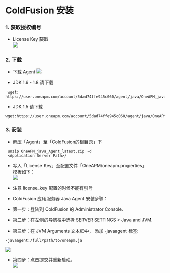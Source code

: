 # ColdFusion 安装

### 1. 获取授权编号

* License Key 获取<br>
 ![](/images/license_keyget01.png)
 
### 2. 下载
* 下载 Agent
 ![](/images/agent_download01.png)

* JDK 1.6 - 1.8  请下载

```
 wget: https://user.oneapm.com/account/5dad74ffe945c060/agent/java/OneAPM_java_Agent_latest.zip
 ```

* JDK 1.5 请下载

 ```
 wget:https://user.oneapm.com/account/5dad74ffe945c060/agent/java/OneAPM_java_Agent_legacy.zip
  ```

### 3. 安装

* 解压「Agent」至「ColdFusion的根目录」下

```
 unzip OneAPM_java_Agent_latest.zip -d
 <Application Server Path>/
 ```
* 写入「License Key」至配置文件「OneAPM/oneapm.properties」<br>
 模板如下：<br>
 ![](/images/ailicense_key01.png)

* 注意 license_key 配置的时候不能有引号

* ColdFusion 应用服务器 Java Agent 安装步骤：

* 第一步：登陆到 ColdFusion 的 Administrator Console.

* 第二步：在左侧的导航栏中选择 SERVER SETTINGS > Java and JVM.

* 第三步：在 JVM Arguments 文本框中， 添加 -javaagent 标签:

 ```
 -javaagent:/full/path/to/oneapm.ja
 ```

 ![](/images/wwp7.png)

* 第四步：点击提交并重新启动。<br>
 ![](/images/wwp8.png)
